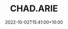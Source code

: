 ---
date: 2022-10-02T15:41:00+10:00
description: A scratch-built stool constructed from a shipping pallet
draft: false
icon: 2022-10-02-chad.arie.webp
language: en
title: CHAD.ARIE


---